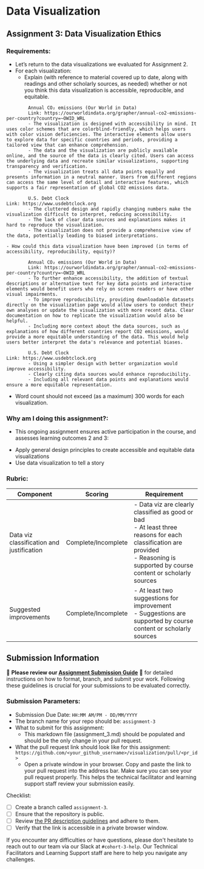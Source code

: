 # Data Visualization

## Assignment 3: Data Visualization Ethics

### Requirements:
- Let’s return to the data visualizations we evaluated for Assignment 2.  
- For each visualization: 
    - Explain (with reference to material covered up to date, along with readings and other scholarly sources, as needed) whether or not you think this data visualization is accessible, reproducible, and equitable. 
```
        Annual CO₂ emissions (Our World in Data)
        Link: https://ourworldindata.org/grapher/annual-co2-emissions-per-country?country=~OWID_WRL
        - The visualization is designed with accessibility in mind. It uses color schemes that are colorblind-friendly, which helps users with color vision deficiencies. The interactive elements allow users to explore data for specific countries and periods, providing a tailored view that can enhance comprehension.
        - The data and the visualization are publicly available online, and the source of the data is clearly cited. Users can access the underlying data and recreate similar visualizations, supporting transparency and verification.
        - The visualization treats all data points equally and presents information in a neutral manner. Users from different regions can access the same level of detail and interactive features, which supports a fair representation of global CO2 emissions data.

        U.S. Debt Clock
Link: https://www.usdebtclock.org
        - The cluttered design and rapidly changing numbers make the visualization difficult to interpret, reducing accessibility.
        - The lack of clear data sources and explanations makes it hard to reproduce the visualization.
        - The visualization does not provide a comprehensive view of the data, potentially leading to biased interpretations.

```

    - How could this data visualization have been improved (in terms of accessibility, reproducibility, equity)?

```
        Annual CO₂ emissions (Our World in Data)
        Link: https://ourworldindata.org/grapher/annual-co2-emissions-per-country?country=~OWID_WRL
        - To further enhance accessibility, the addition of textual descriptions or alternative text for key data points and interactive elements would benefit users who rely on screen readers or have other visual impairments.
        - To improve reproducibility, providing downloadable datasets directly on the visualization page would allow users to conduct their own analyses or update the visualization with more recent data. Clear documentation on how to replicate the visualization would also be helpful.
        - Including more context about the data sources, such as explanations of how different countries report CO2 emissions, would provide a more equitable understanding of the data. This would help users better interpret the data's relevance and potential biases.

        U.S. Debt Clock
Link: https://www.usdebtclock.org
        - Using a simpler design with better organization would improve accessibility.
        - Clearly citing data sources would enhance reproducibility.
        - Including all relevant data points and explanations would ensure a more equitable representation.
```

- Word count should not exceed (as a maximum) 300 words for each visualization. 

### Why am I doing this assignment?:
- This ongoing assignment ensures active participation in the course, and assesses learning outcomes 2 and 3:  
* Apply general design principles to create accessible and equitable data visualizations
* Use data visualization to tell a story

### Rubric:
| Component               | Scoring   | Requirement                                                 |
|-------------------------|-----------|-------------------------------------------------------------|
| Data viz classification and justification | Complete/Incomplete | - Data viz are clearly classified as good or bad<br />- At least three reasons for each classification are provided<br />- Reasoning is supported by course content or scholarly sources |
| Suggested improvements  | Complete/Incomplete | - At least two suggestions for improvement<br />- Suggestions are supported by course content or scholarly sources |

## Submission Information

🚨 **Please review our [Assignment Submission Guide](https://github.com/UofT-DSI/onboarding/blob/main/onboarding_documents/submissions.md)** 🚨 for detailed instructions on how to format, branch, and submit your work. Following these guidelines is crucial for your submissions to be evaluated correctly.

### Submission Parameters:
* Submission Due Date: `HH:MM AM/PM - DD/MM/YYYY`
* The branch name for your repo should be: `assignment-3`
* What to submit for this assignment:
    * This markdown file (assignment_3.md) should be populated and should be the only change in your pull request.
* What the pull request link should look like for this assignment: `https://github.com/<your_github_username>/visualization/pull/<pr_id>`
    * Open a private window in your browser. Copy and paste the link to your pull request into the address bar. Make sure you can see your pull request properly. This helps the technical facilitator and learning support staff review your submission easily.

Checklist:
- [ ] Create a branch called `assignment-3`.
- [ ] Ensure that the repository is public.
- [ ] Review [the PR description guidelines](https://github.com/UofT-DSI/onboarding/blob/main/onboarding_documents/submissions.md#guidelines-for-pull-request-descriptions) and adhere to them.
- [ ] Verify that the link is accessible in a private browser window.

If you encounter any difficulties or have questions, please don't hesitate to reach out to our team via our Slack at `#cohort-3-help`. Our Technical Facilitators and Learning Support staff are here to help you navigate any challenges.
